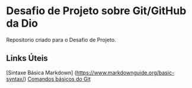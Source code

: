 # Desafio de Projeto sobre Git/GitHub da Dio
Repositorio criado para o Desafio de Projeto.
## Links Úteis
[Sintaxe Básica Markdown] (https://www.markdownguide.org/basic-syntax/)
[Comandos básicos do Git](https://www.digitalhouse.com/br/blog/principais-comandos-git/)
